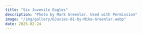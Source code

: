 ```yaml
---
title: "Six Juvenile Eagles"
description: "Photo by Mark Greenlar. Used with Permission"
image: "/img/gallery/6Juvies-01-by-Mike-Greenlar.webp"
date: 2025-02-24
---
```


